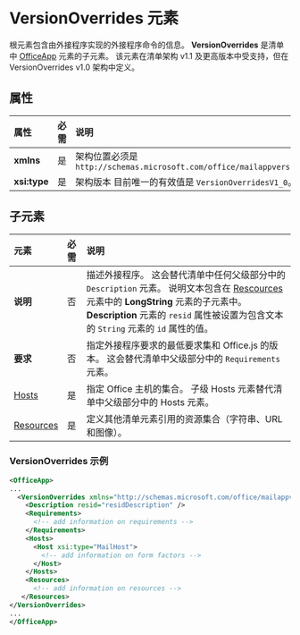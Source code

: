 # VersionOverrides 元素

根元素包含由外接程序实现的外接程序命令的信息。 **VersionOverrides** 是清单中 [OfficeApp](./officeapp.md) 元素的子元素。 该元素在清单架构 v1.1 及更高版本中受支持，但在 VersionOverrides v1.0 架构中定义。 

## 属性

|  属性  |  必需  |  说明  |
|:-----|:-----|:-----|
|  **xmlns**       |  是  |  架构位置必须是 `http://schemas.microsoft.com/office/mailappversionoverrides`|
|  **xsi:type**  |  是  | 架构版本 目前唯一的有效值是 `VersionOverridesV1_0`。 |


## 子元素

|  元素 |  必需  |  说明  |
|:-----|:-----|:-----|
|  **说明**    |  否   |  描述外接程序。 这会替代清单中任何父级部分中的 `Description` 元素。 说明文本包含在 [Rescources](./resources.md) 元素中的 **LongString** 元素的子元素中。 **Description** 元素的 `resid` 属性被设置为包含文本的 `String` 元素的 `id` 属性的值。|
|  **要求**  |  否   |  指定外接程序要求的最低要求集和 Office.js 的版本。 这会替代清单中父级部分中的 `Requirements` 元素。| 
|  [Hosts](./hosts.md)                |  是  |  指定 Office 主机的集合。 子级 Hosts 元素替代清单中父级部分中的 Hosts 元素。  |
|  [Resources](./resources.md)    |  是  | 定义其他清单元素引用的资源集合（字符串、URL 和图像）。|



### VersionOverrides 示例
```xml
<OfficeApp>
...
  <VersionOverrides xmlns="http://schemas.microsoft.com/office/mailappversionoverrides" xsi:type="VersionOverridesV1_0">
    <Description resid="residDescription" />
    <Requirements>
      <!-- add information on requirements -->
    </Requirements>
    <Hosts>
      <Host xsi:type="MailHost">
        <!-- add information on form factors -->
      </Host>
    </Hosts>
    <Resources> 
      <!-- add information on resources -->
   </Resources>
</VersionOverrides>
...
</OfficeApp>
```
